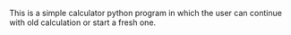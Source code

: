 This is a simple calculator python program in which the user can continue with old calculation or start a fresh one.
